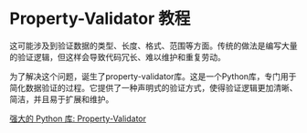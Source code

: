 # Property-Validator 教程

<show-structure depth="3"/>

这可能涉及到验证数据的类型、长度、格式、范围等方面。传统的做法是编写大量的验证逻辑，但这样会导致代码冗长、难以维护和重复劳动。

为了解决这个问题，诞生了property-validator库。这是一个Python库，专门用于简化数据验证的过程。它提供了一种声明式的验证方式，使得验证逻辑更加清晰、简洁，并且易于扩展和维护。

<seealso>
<category ref="ref_docs">
    <a href="https://mp.weixin.qq.com/s/hjAXSJ5rmXED4HJ51KgrBw">强大的 Python 库: Property-Validator</a>
</category>
<category ref="ref_github">
</category>
<category ref="ref_issues">
</category>
<category ref="ref_hf">
</category>
<category ref="ref_ms">
</category>
</seealso>


